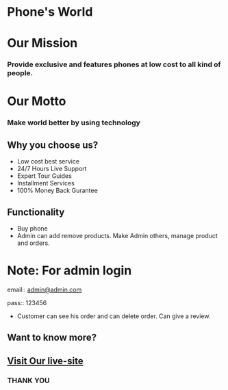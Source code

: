 # Phone's World

# Our Mission

### Provide exclusive and features phones at low cost to all kind of people.

# Our Motto

### Make world better by using technology

## Why you choose us?

- Low cost best service
- 24/7 Hours Live Support
- Expert Tour Guides
- Installment Services
- 100% Money Back Gurantee

## Functionality

- Buy phone
- Admin can add remove products. Make Admin others, manage product and orders.

# Note: For admin login

email:: admin@admin.com

pass:: 123456

- Customer can see his order and can delete order. Can give a review.

## Want to know more?

## [Visit Our live-site](https://phones-world-71ea7.web.app/)

### THANK YOU
